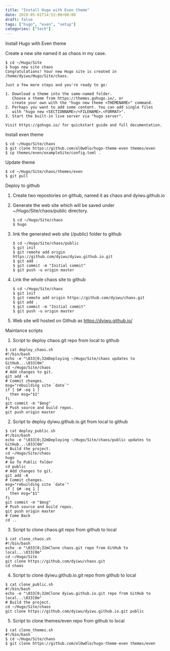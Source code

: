 ```yaml
---
title: "Install Hugo with Even theme"
date: 2019-05-01T14:53:00+08:00
draft: false
tags: ["hugo", "even", "setup"]
categories: ["tech"]
---
```


Install Hugo with Even theme

Create a new site named it as chaos in my case.
```
$ cd ~/Hugo/Site
$ hugo new site chaos
Congratulations! Your new Hugo site is created in /home/dyiwu/Hugo/Site/chaos.

Just a few more steps and you're ready to go:

1. Download a theme into the same-named folder.
   Choose a theme from https://themes.gohugo.io/, or
   create your own with the "hugo new theme <THEMENAME>" command.
2. Perhaps you want to add some content. You can add single files
   with "hugo new <SECTIONNAME>/<FILENAME>.<FORMAT>".
3. Start the built-in live server via "hugo server".

Visit https://gohugo.io/ for quickstart guide and full documentation.
```

Install even theme
```
$ cd ~/Hugo/Site/chaos
$ git clone https://github.com/olOwOlo/hugo-theme-even themes/even
$ cp themes/even/exampleSite/config.toml .
```

Update theme
```
$ cd ~/Hugo/Site/chaos/themes/even
$ git pull
```
Deploy to github

1. Create two repostories on github, named it as chaos and dyiwu.github.io
2. Generate the web site which will be saved under ~/Hugo/Site/chaos/public directory.

    ```
    $ cd ~/Hugo/Site/chaos
    $ hugo
    ```
3. link the generated web site (/public) folder to github
    ```
    $ cd ~/Hugo/Site/chaos/public
    $ git init
    $ git remote add origin https://github.com/dyiwu/dyiwu.github.io.git
    $ git add .
    $ git commit -m "Initial commit"
    $ git push -u origin master
    ```
4.  Link the whole chaos site to github
    ```
    $ cd ~/Hugo/Site/chaos
    $ git init
    $ git remote add origin https://github.com/dyiwu/chaos.git
    $ git add .
    $ git commit -m "Initial commit"
    $ git push -u origin master
    ```
5. Web site will hosted on Github as https://dyiwu.github.io/

Maintance scripts

1.  Script to deploy chaos.git repo from local to github
```
$ cat deploy_chaos.sh 
#!/bin/bash
echo -e "\033[0;32mDeploying ~/Hugo/Site/chaos updates to GitHub...\033[0m"
cd ~/Hugo/Site/chaos
# Add changes to git.
git add -A
# Commit changes.
msg="rebuilding site `date`"
if [ $# -eq 1 ]
  then msg="$1"
fi
git commit -m "$msg"
# Push source and build repos.
git push origin master
```
2.  Script to deploy dyiwu.github.io.git from local to github
```
$ cat deploy_public.sh
#!/bin/bash
echo -e "\033[0;32mDeploying ~/Hugo/Site/chaos/public updates to GitHub...\033[0m"
# Build the project.
cd ~/Hugo/Site/chaos
hugo
# Go To Public folder
cd public
# Add changes to git.
git add -A
# Commit changes.
msg="rebuilding site `date`"
if [ $# -eq 1 ]
  then msg="$1"
fi
git commit -m "$msg"
# Push source and build repos.
git push origin master
# Come Back
cd ..
```

3.  Script to clone chaos.git repo from github to local
```
$ cat clone_chaos.sh 
#!/bin/bash
echo -e "\033[0;32mClone chaos.git repo from GitHub to local...\033[0m"
cd ~/Hugo/Site
git clone https://github.com/dyiwu/chaos.git
cd chaos
```

4. Script to clone dyiwu.github.io.git repo from github to local
```
$ cat clone_public.sh 
#!/bin/bash
echo -e "\033[0;32mClone dyiwu.github.io.git repo from GitHub to local...\033[0m"
# Build the project.
cd ~/Hugo/Site/chaos
git clone https://github.com/dyiwu/dyiwu.github.io.git public
```

5. Script to clone themes/even repo from github to local
```
$ cat clone_themes.sh 
#!/bin/bash
$ cd ~/Hugo/Site/chaos
$ git clone https://github.com/olOwOlo/hugo-theme-even themes/even
```
